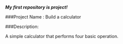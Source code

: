 _**My first repository is project!**_

###Project Name :
Build a calculator

###Description:

A simple calculator that performs four basic operation.


